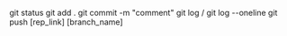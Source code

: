 git status
git add .
git commit -m "comment"
git log / git log --oneline
git push [rep_link] [branch_name] 
